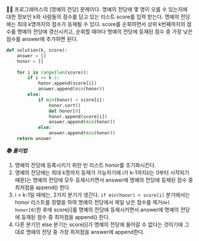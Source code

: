 🧑‍💻 프로그래머스의 [명예의 전당] 문제이다. 명예의 전당에 몇 명이 오를 수 있는지에 대한 정보인 k와 사람들의 점수를 담고 있는 리스트 score를 입력 받는다. 명예의 전당에는 최대 k명까지의 점수가 등재될 수 있다. score를 순회하면서 상위 k번째까지의 점수를 명예의 전당에 갱신시키고, 순회할 때마다 명예의 전당에 등재된 점수 중 가장 낮은 점수를 answer에 추가하면 된다.

```python
def solution(k, score):
    answer = []
    honor = []
    
    for i in range(len(score)):
        if i <= k-1:
            honor.append(score[i])
            answer.append(min(honor))
        else:
            if min(honor) < score[i]:
                honor.sort()
                del honor[0]
                honor.append(score[i])
                answer.append(min(honor))
            else:
                answer.append(min(honor))
    return answer
```

***📚 풀이법***

1. 명예의 전당에 등록시키기 위한 빈 리스트 honor를 초기화시킨다.
2. 명예의 전당에는 최대 k명까지 등재가 가능하기에 i가 k-1까지(i는 0부터 시작되기 때문)는 명예의 전당에 모두 등재시키면서 answer에 명예의 전당에 등재된 점수 중 최저점을 append() 한다.
3. i > k-1일 때에는, 2가지 분기가 생긴다. `if min(honor) < score[i]` 분기에서는 honor 리스트를 정렬을 하여 명예의 전당에서 제일 낮은 점수를 제거`del honor[0]`한 후에  score[i]를 명예의 전당에 등재시키면서 answer에 명예의 전당에 등재된 점수 중 최저점을 append() 한다.
4. 다른 분기인 else 분기는 score[i]가 명예의 전당에 들어갈 수 없다는 것이기에 그대로 명예의 전당 중 가장 최저점을 answer에 append한다.
